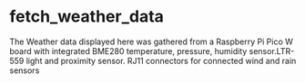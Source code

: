 # fetch_weather_data
The Weather data displayed here was gathered from a Raspberry Pi Pico W board with integrated BME280 temperature, pressure, humidity sensor.LTR-559 light and proximity sensor. RJ11 connectors for connected wind and rain sensors
